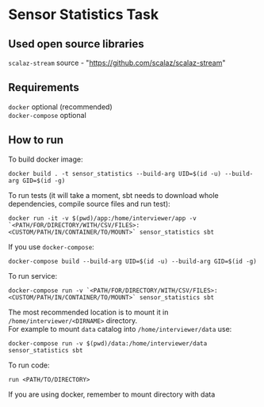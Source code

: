 # Sensor Statistics Task

## Used open source libraries
`scalaz-stream` source - "https://github.com/scalaz/scalaz-stream"  

## Requirements 
`docker` optional (recommended)  
`docker-compose` optional

## How to run 
To build docker image:
```
docker build . -t sensor_statistics --build-arg UID=$(id -u) --build-arg GID=$(id -g)
```
To run tests (it will take a moment, sbt needs to download whole dependencies, compile source files and run test):
```
docker run -it -v $(pwd)/app:/home/interviewer/app -v `<PATH/FOR/DIRECTORY/WITH/CSV/FILES>:<CUSTOM/PATH/IN/CONTAINER/TO/MOUNT>` sensor_statistics sbt
```
If you use `docker-compose`:
```
docker-compose build --build-arg UID=$(id -u) --build-arg GID=$(id -g)
```
To run service:
```
docker-compose run -v `<PATH/FOR/DIRECTORY/WITH/CSV/FILES>:<CUSTOM/PATH/IN/CONTAINER/TO/MOUNT>` sensor_statistics sbt
```
The most recommended location is to mount it in `/home/interviewer/<DIRNAME>` directory.  
For example to mount `data` catalog into `/home/interviewer/data` use:
```
docker-compose run -v $(pwd)/data:/home/interviewer/data sensor_statistics sbt
```
To run code:
```
run <PATH/TO/DIRECTORY>
```
If you are using docker, remember to mount directory with data

